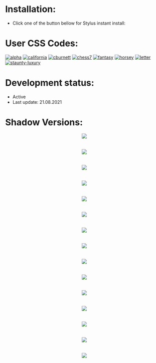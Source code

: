 # Installation:
 - Click one of the button bellow for Stylus instant install:

# User CSS Codes:
[![alpha](https://img.shields.io/badge/Instant%20install%20-%20alpha-D6D5D3.svg?style=popout&logoColor=000000&labelColor=B58863&logo=lichess)](https://raw.githubusercontent.com/MyCodeIsntWorking/Lichess.org/main/Stylus/Pieces/ShadowPieces/alpha.user.css)
[![california](https://img.shields.io/badge/Instant%20install%20-%20california-D6D5D3.svg?style=popout&logoColor=000000&labelColor=B58863&logo=lichess)](https://raw.githubusercontent.com/MyCodeIsntWorking/Lichess.org/main/Stylus/Pieces/ShadowPieces/california.user.css)
[![cburnett](https://img.shields.io/badge/Instant%20install%20-%20cburnett-D6D5D3.svg?style=popout&logoColor=000000&labelColor=B58863&logo=lichess)](https://raw.githubusercontent.com/MyCodeIsntWorking/Lichess.org/main/Stylus/Pieces/ShadowPieces/cburnett.user.css)
[![chess7](https://img.shields.io/badge/Instant%20install%20-%20chess7-D6D5D3.svg?style=popout&logoColor=000000&labelColor=B58863&logo=lichess)](https://raw.githubusercontent.com/MyCodeIsntWorking/Lichess.org/main/Stylus/Pieces/ShadowPieces/chess7.user.css)
[![fantasy](https://img.shields.io/badge/Instant%20install%20-%20fantasy-D6D5D3.svg?style=popout&logoColor=000000&labelColor=B58863&logo=lichess)](https://raw.githubusercontent.com/MyCodeIsntWorking/Lichess.org/main/Stylus/Pieces/ShadowPieces/fantasy.user.css)
[![horsey](https://img.shields.io/badge/Instant%20install%20-%20horsey-D6D5D3.svg?style=popout&logoColor=000000&labelColor=B58863&logo=lichess)](https://raw.githubusercontent.com/MyCodeIsntWorking/Lichess.org/main/Stylus/Pieces/ShadowPieces/horsey.user.css)
[![letter](https://img.shields.io/badge/Instant%20install%20-%20letter-D6D5D3.svg?style=popout&logoColor=000000&labelColor=B58863&logo=lichess)](https://raw.githubusercontent.com/MyCodeIsntWorking/Lichess.org/main/Stylus/Pieces/ShadowPieces/letter.user.css)
[![staunty-luxury](https://img.shields.io/badge/Instant%20install%20-%20staunty%20luxury-D6D5D3.svg?style=popout&logoColor=000000&labelColor=B58863&logo=lichess)](https://raw.githubusercontent.com/MyCodeIsntWorking/Lichess.org/main/Stylus/Pieces/ShadowPieces/staunty-luxury.user.css)

# Development status:
 - Active
 - Last update: 21.08.2021

# Shadow Versions:
<p align="center">
<image src="https://raw.githubusercontent.com/MyCodeIsntWorking/Lichess.org/main/Stylus/Pieces/ShadowPieces/screenshots/alpha.png"><br><br><br>
<image src="https://raw.githubusercontent.com/MyCodeIsntWorking/Lichess.org/main/Stylus/Pieces/ShadowPieces/screenshots/seperator.png"><br><br><br>
<image src="https://raw.githubusercontent.com/MyCodeIsntWorking/Lichess.org/main/Stylus/Pieces/ShadowPieces/screenshots/california.png"><br><br><br>
<image src="https://raw.githubusercontent.com/MyCodeIsntWorking/Lichess.org/main/Stylus/Pieces/ShadowPieces/screenshots/seperator.png"><br><br><br>
<image src="https://raw.githubusercontent.com/MyCodeIsntWorking/Lichess.org/main/Stylus/Pieces/ShadowPieces/screenshots/cburnett.png"><br><br><br>
<image src="https://raw.githubusercontent.com/MyCodeIsntWorking/Lichess.org/main/Stylus/Pieces/ShadowPieces/screenshots/seperator.png"><br><br><br>
<image src="https://raw.githubusercontent.com/MyCodeIsntWorking/Lichess.org/main/Stylus/Pieces/ShadowPieces/screenshots/chess7.png"><br><br><br>
<image src="https://raw.githubusercontent.com/MyCodeIsntWorking/Lichess.org/main/Stylus/Pieces/ShadowPieces/screenshots/seperator.png"><br><br><br>
<image src="https://raw.githubusercontent.com/MyCodeIsntWorking/Lichess.org/main/Stylus/Pieces/ShadowPieces/screenshots/fantasy.png"><br><br><br>
<image src="https://raw.githubusercontent.com/MyCodeIsntWorking/Lichess.org/main/Stylus/Pieces/ShadowPieces/screenshots/seperator.png"><br><br><br>
<image src="https://raw.githubusercontent.com/MyCodeIsntWorking/Lichess.org/main/Stylus/Pieces/ShadowPieces/screenshots/horsey.png"><br><br><br>
<image src="https://raw.githubusercontent.com/MyCodeIsntWorking/Lichess.org/main/Stylus/Pieces/ShadowPieces/screenshots/seperator.png"><br><br><br>
<image src="https://raw.githubusercontent.com/MyCodeIsntWorking/Lichess.org/main/Stylus/Pieces/ShadowPieces/screenshots/letter.png"><br><br><br>
<image src="https://raw.githubusercontent.com/MyCodeIsntWorking/Lichess.org/main/Stylus/Pieces/ShadowPieces/screenshots/seperator.png"><br><br><br>
<image src="https://raw.githubusercontent.com/MyCodeIsntWorking/Lichess.org/main/Stylus/Pieces/ShadowPieces/screenshots/staunty-luxury.png"><br><br><br>
</p>
